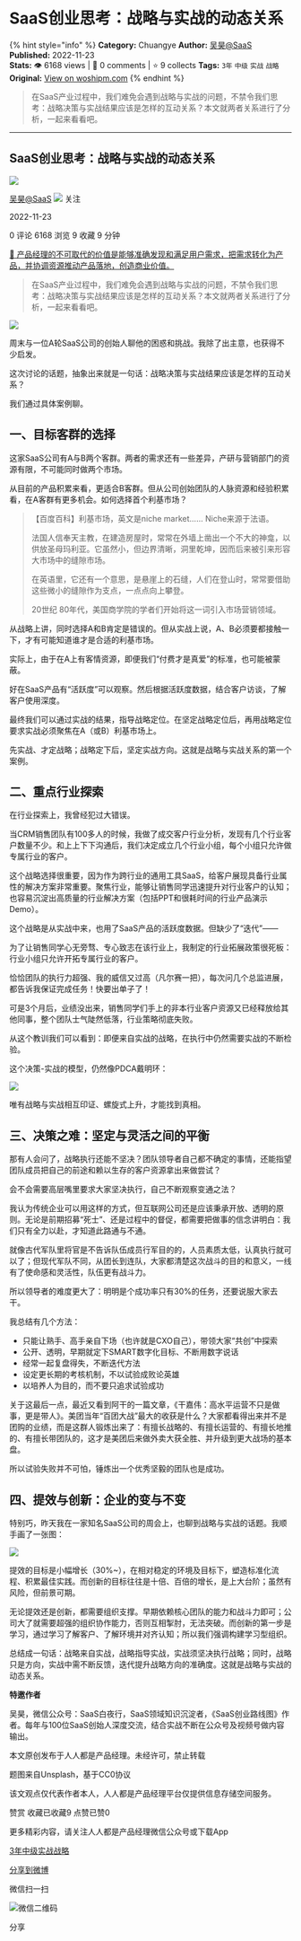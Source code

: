 # SaaS创业思考：战略与实战的动态关系
{% hint style="info" %}
**Category:** Chuangye
**Author:** [吴昊@SaaS](https://www.woshipm.com/u/738490)
**Published:** 2022-11-23  
**Stats:** 👁️ 6168 views | 💬 0 comments | ⭐ 9 collects
**Tags:** `3年` `中级` `实战` `战略`
**Original:** [View on woshipm.com](https://www.woshipm.com/chuangye/5686894.html)
{% endhint %}
> 在SaaS产业过程中，我们难免会遇到战略与实战的问题，不禁令我们思考：战略决策与实战结果应该是怎样的互动关系？本文就两者关系进行了分析，一起来看看吧。

---

## SaaS创业思考：战略与实战的动态关系

[![](https://image.woshipm.com/wp-files/2018/08/02vefpnv98YNz5XVeK2L.jpg!/both/72x72)](https://www.woshipm.com/u/738490)

[吴昊@SaaS](https://www.woshipm.com/u/738490) ![](https://static.woshipm.com/tag/1123_1@2x.png) 关注

2022-11-23

0 评论 6168 浏览 9 收藏 9 分钟

[🔗 产品经理的不可取代的价值是能够准确发现和满足用户需求，把需求转化为产品，并协调资源推动产品落地，创造商业价值。](https://ke.qidianla.com/courses/90pm)

> 在SaaS产业过程中，我们难免会遇到战略与实战的问题，不禁令我们思考：战略决策与实战结果应该是怎样的互动关系？本文就两者关系进行了分析，一起来看看吧。

![](https://image.woshipm.com/wp-files/2022/11/jshwpuUZHWHWPxHJHEV4.jpg)

周末与一位A轮SaaS公司的创始人聊他的困惑和挑战。我除了出主意，也获得不少启发。

这次讨论的话题，抽象出来就是一句话：战略决策与实战结果应该是怎样的互动关系？

我们通过具体案例聊。

## 一、目标客群的选择

这家SaaS公司有A与B两个客群。两者的需求还有一些差异，产研与营销部门的资源有限，不可能同时做两个市场。

从目前的产品积累来看，更适合B客群。但从公司创始团队的人脉资源和经验积累看，在A客群有更多机会。如何选择首个利基市场？

> 【百度百科】利基市场，英文是niche market…… Niche来源于法语。
> 
> 法国人信奉天主教，在建造房屋时，常常在外墙上凿出一个不大的神龛，以供放圣母玛利亚。它虽然小，但边界清晰，洞里乾坤，因而后来被引来形容大市场中的缝隙市场。
> 
> 在英语里，它还有一个意思，是悬崖上的石缝，人们在登山时，常常要借助这些微小的缝隙作为支点，一点点向上攀登。
> 
> 20世纪 80年代，美国商学院的学者们开始将这一词引入市场营销领域。

从战略上讲，同时选择A和B肯定是错误的。但从实战上说，A、B必须要都接触一下，才有可能知道谁才是合适的利基市场。

实际上，由于在A上有客情资源，即便我们“付费才是真爱”的标准，也可能被蒙蔽。

好在SaaS产品有“活跃度”可以观察。然后根据活跃度数据，结合客户访谈，了解客户使用深度。

最终我们可以通过实战的结果，指导战略定位。在坚定战略定位后，再用战略定位要求实战必须聚焦在A（或B）利基市场上。

先实战、才定战略；战略定下后，坚定实战方向。这就是战略与实战关系的第一个案例。

## 二、重点行业探索

在行业探索上，我曾经犯过大错误。

当CRM销售团队有100多人的时候，我做了成交客户行业分析，发现有几个行业客户数量不少。和上上下下沟通后，我们决定成立几个行业小组，每个小组只允许做专属行业的客户。

这个战略选择很重要，因为作为跨行业的通用工具SaaS，给客户展现具备行业属性的解决方案非常重要。聚焦行业，能够让销售同学迅速提升对行业客户的认知；也容易沉淀出高质量的行业解决方案（包括PPT和很耗时间的行业产品演示Demo）。

这个战略是从实战中来，也用了SaaS产品的活跃度数据。但缺少了“迭代”——

为了让销售同学心无旁骛、专心致志在该行业上，我制定的行业拓展政策很死板：行业小组只允许开拓专属行业的客户。

恰恰团队的执行力超强、我的威信又过高（凡尔赛一把），每次问几个总监进展，都告诉我保证完成任务！快要出单子了！

可是3个月后，业绩没出来，销售同学们手上的非本行业客户资源又已经释放给其他同事，整个团队士气陡然低落，行业策略彻底失败。

从这个教训我们可以看到：即便来自实战的战略，在执行中仍然需要实战的不断检验。

这个决策-实战的模型，仍然像PDCA戴明环：

![](https://image.woshipm.com/wp-files/2022/11/hmlXdTid9Kvkg6IqDAgc.png)

唯有战略与实战相互印证、螺旋式上升，才能找到真相。

## 三、决策之难：坚定与灵活之间的平衡

那有人会问了，战略执行还能不坚决？团队领导者自己都不确定的事情，还能指望团队成员把自己的前途和赖以生存的客户资源拿出来做尝试？

会不会需要高层嘴里要求大家坚决执行，自己不断观察变通之法？

我认为传统企业可以用这样的方式，但互联网公司还是应该秉承开放、透明的原则。无论是前期招募“死士”、还是过程中的督促，都需要把做事的信念讲明白：我们只有全力以赴，才知道此路通与不通。

就像古代军队里将官是不告诉队伍成员行军目的的，人员素质太低，认真执行就可以了；但现代军队不同，从团长到连队，大家都清楚这次战斗的目的和意义，一线有了使命感和灵活性，队伍更有战斗力。

所以领导者的难度更大了：明明是个成功率只有30%的任务，还要说服大家去干。

我总结有几个方法：

*   只能让熟手、高手亲自下场（也许就是CXO自己），带领大家“共创”中探索
*   公开、透明，早期就定下SMART数字化目标、不断用数字说话
*   经常一起复盘得失，不断迭代方法
*   设定更长期的考核机制，不以试验成败论英雄
*   以培养人为目的，而不要只追求试验成功

关于这最后一点，最近又看到阿干的一篇文章，《干嘉伟：高水平运营不只是做事，更是带人》。美团当年“百团大战”最大的收获是什么？大家都看得出来并不是团购的业绩，而是这群人锻炼出来了：有擅长战略的、有擅长运营的、有擅长地推的、有擅长带团队的，这才是美团后来做外卖大获全胜、并升级到更大战场的基本盘。

所以试验失败并不可怕，锤炼出一个优秀坚毅的团队也是成功。

## 四、提效与创新：企业的变与不变

特别巧，昨天我在一家知名SaaS公司的周会上，也聊到战略与实战的话题。我顺手画了一张图：

![](https://image.woshipm.com/wp-files/2022/11/PakeU9D8IybFWStxiqFn.png)

提效的目标是小幅增长（30%~），在相对稳定的环境及目标下，塑造标准化流程、积累最佳实践。而创新的目标往往是十倍、百倍的增长，是上大台阶；虽然有风险，但前景可期。

无论提效还是创新，都需要组织支撑。早期依赖核心团队的能力和战斗力即可；公司大了就需要超强的组织协作能力，否则互相掣肘，无法突破。而创新的第一步是学习，通过学习了解客户、了解环境并对齐认知；所以我们强调构建学习型组织。

总结成一句话：战略来自实战，战略指导实战，实战须坚决执行战略；同时，战略只是方向，实战中需不断反馈，迭代提升战略方向的准确度。这就是战略与实战的动态关系。

**特邀作者**

吴昊，微信公众号：SaaS白夜行，SaaS领域知识沉淀者，《SaaS创业路线图》作者。每年与100位SaaS创始人深度交流，结合实战不断在公众号及视频号做内容输出。

本文原创发布于人人都是产品经理。未经许可，禁止转载

题图来自Unsplash，基于CC0协议

该文观点仅代表作者本人，人人都是产品经理平台仅提供信息存储空间服务。

赞赏 收藏已收藏9 点赞已赞0

更多精彩内容，请关注人人都是产品经理微信公众号或下载App

[3年](https://www.woshipm.com/tag/3%e5%b9%b4)[中级](https://www.woshipm.com/tag/%e4%b8%ad%e7%ba%a7)[实战](https://www.woshipm.com/tag/%e5%ae%9e%e6%88%98)[战略](https://www.woshipm.com/tag/%e6%88%98%e7%95%a5)

[分享到微博](https://service.weibo.com/share/share.php?appkey=2775287854&title=SaaS创业思考：战略与实战的动态关系&url=https://www.woshipm.com/chuangye/5686894.html&pic=https://image.woshipm.com/wp-files/2022/11/jshwpuUZHWHWPxHJHEV4.jpg)

微信扫一扫

![微信二维码](https://api.pwmqr.com/qrcode/create/?url=https://www.woshipm.com/chuangye/5686894.html)

分享